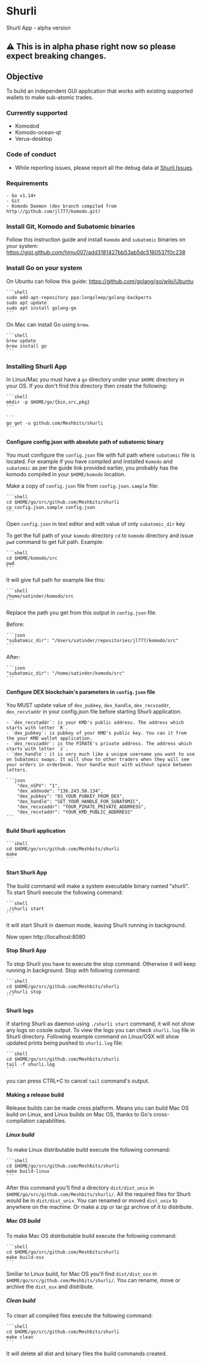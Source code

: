 # Shurli

 Shurli App - alpha version

## :warning: This is in alpha phase right now so please expect breaking changes.


## Objective

 To build an independent GUI application that works with existing supported wallets to make sub-atomic trades.

### Currently supported

* Komodod
* Komodo-ocean-qt
* Verus-desktop

### Code of conduct

* While reporting issues, please report all the debug data at [Shurli Issues](https://github.com/Meshbits/shurli/issues).

### Requirements

    - Go v1.14+
    - Git
    - Komodo Daemon (dev branch compiled from http://github.com/jl777/komodo.git)

### Install Git, Komodo and Subatomic binaries

Follow this instruction guide and install `Komodo` and `subatomic` binaries on your system:
https://gist.github.com/himu007/add3181427bb53ab5dc5160537f0c238

### Install Go on your system

On Ubuntu can follow this guide: https://github.com/golang/go/wiki/Ubuntu

    ```shell
    sudo add-apt-repository ppa:longsleep/golang-backports
    sudo apt update
    sudo apt install golang-go
    ```

On Mac can install Go using `brew`.

    ```shell
    brew update
    brew install go
    ```

### Installing Shurli App

In Linux/Mac you must have a `go` directory under your `$HOME` directory in your OS.
If you don't find this directory then create the following:

    ```shell
    mkdir -p $HOME/go/{bin,src,pkg}
    ```

    ```
    go get -u github.com/Meshbits/shurli
    ```

#### Configure config.json with absolute path of subatomic binary

You must configure the `config.json` file with full path where `subatomic` file is located.
For example if you have compiled and installed `Komodo` and `subatomic` as per the guide link provided earlier, you probably has the komodo compiled in your `$HOME/komodo` location.

Make a copy of `config.json` file from `config.json.sample` file:

    ```shell
    cd $HOME/go/src/github.com/Meshbits/shurli
    cp config.json.sample config.json
    ```

Open `config.json` in text editor and edit value of only `subatomic_dir` key.

To get the full path of your `komodo` directory `cd` to `komodo` directory and issue `pwd` command to get full path. Example:

    ```shell
    cd $HOME/komodo/src
    pwd
    ```

It will give full path for example like this:

    ```shell
    /home/satinder/komodo/src
    ```

Replace the path you get from this output in `config.json` file.

Before:

    ```json
    "subatomic_dir": "/Users/satinder/repositories/jl777/komodo/src"
    ```

After:

    ```json
    "subatomic_dir": "/home/satinder/komodo/src"
    ```

#### Configure DEX blockchain's parameters in `config.json` file

You MUST update value of `dex_pubkey`, `dex_handle`, `dex_recvzaddr`, `dex_recvtaddr` in your config.json file before starting Shurli application.

    - `dex_recvtaddr`: is your KMD's public address. The address which starts with letter `R`.
    - `dex_pubkey`: is pubkey of your KMD's public key. You can it from the your KMD wallet application.
    - `dex_recvzaddr`: is the PIRATE's private address. The address which starts with letter `z`.
    - `dex_handle`: it is very much like a unique username you want to use on Subatomic swaps. It will show to other traders when they will see your orders in orderbook. Your handle must with without space between letters.

    ```json
        "dex_nSPV": "1",
        "dex_addnode": "136.243.58.134",
        "dex_pubkey": "03_YOUR_PUBKEY_FROM_DEX",
        "dex_handle": "SET_YOUR_HANDLE_FOR_SUBATOMIC",
        "dex_recvzaddr": "YOUR_PIRATE_PRIVATE_ADDRRESS",
        "dex_recvtaddr": "YOUR_KMD_PUBLIC_ADDRRESS"
    ```

#### Build Shurli application

    ```shell
    cd $HOME/go/src/github.com/Meshbits/shurli
    make
    ```

#### Start Shurli App

The build command will make a system executable binary named "shurli".
To start Shurli execute the following command:

    ```shell
    ./shurli start
    ```

It will start Shurli in daemon mode, leaving Shurli running in background.

Now open http://localhost:8080

#### Stop Shurli App

To stop Shurli you have to execute the stop command.
Otherwise it will keep running in background.
Stop with following command:

    ```shell
    cd $HOME/go/src/github.com/Meshbits/shurli
    ./shurli stop
    ```

#### Shurli logs

If starting Shurli as daemon using `./shurli start` command, it will not show any logs on cosole output.
To view the logs you can check `shurli.log` file in Shurli directory.
Following example command on Linux/OSX will show updated prints being pushed to `shurli.log` file:

    ```shell
    cd $HOME/go/src/github.com/Meshbits/shurli
    tail -f shurli.log
    ```

you can press CTRL+C to cancel `tail` command's output.

#### Making a release build

Release builds can be made cross platform.
Means you can build Mac OS build on Linux, and Linux builds on Mac OS,
thanks to Go's cross-compilation capabilities.

##### Linux build

To make Linux distributable build execute the following command:

    ```shell
    cd $HOME/go/src/github.com/Meshbits/shurli
    make build-linux
    ```

After this command you'll find a directory `dist/dist_unix` in `$HOME/go/src/github.com/Meshbits/shurli/`.
All the required files for Shurli would be in `dist/dist_unix`. You can renamed or moved `dist_unix` to anywhere on the machine.
Or make a zip or tar.gz archive of it to distribute.

##### Mac OS build

To make Mac OS distributable build execute the following command:

    ```shell
    cd $HOME/go/src/github.com/Meshbits/shurli
    make build-osx
    ```

Smiliar to Linux build, for Mac OS you'll find `dist/dist_osx` in `$HOME/go/src/github.com/Meshbits/shurli/`.
You can rename, move or archive the `dist_osx` and distribute.

##### Clean build

To clean all compiled files execute the following command:

    ```shell
    cd $HOME/go/src/github.com/Meshbits/shurli
    make clean
    ```

It will delete all dist and binary files the build commands created.
